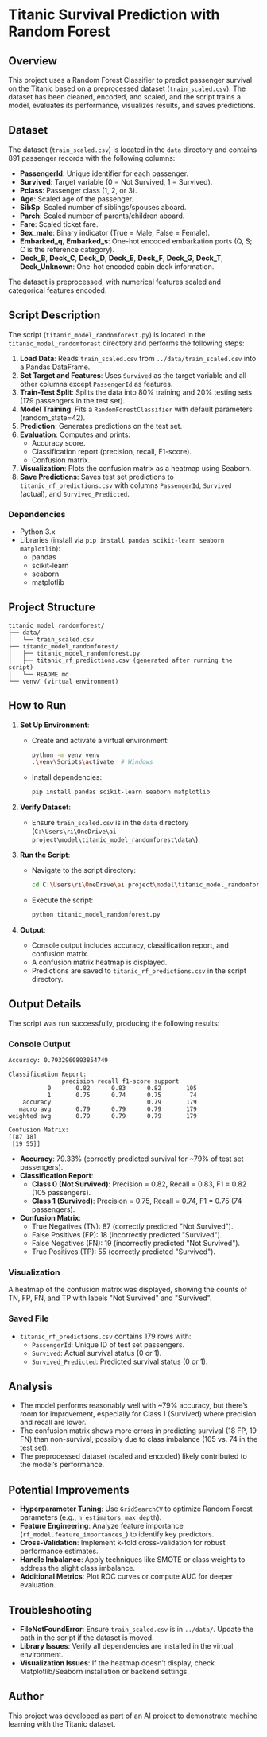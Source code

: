 # Titanic Survival Prediction with Random Forest

## Overview
This project uses a Random Forest Classifier to predict passenger survival on the Titanic based on a preprocessed dataset (`train_scaled.csv`). The dataset has been cleaned, encoded, and scaled, and the script trains a model, evaluates its performance, visualizes results, and saves predictions.

## Dataset
The dataset (`train_scaled.csv`) is located in the `data` directory and contains 891 passenger records with the following columns:
- **PassengerId**: Unique identifier for each passenger.
- **Survived**: Target variable (0 = Not Survived, 1 = Survived).
- **Pclass**: Passenger class (1, 2, or 3).
- **Age**: Scaled age of the passenger.
- **SibSp**: Scaled number of siblings/spouses aboard.
- **Parch**: Scaled number of parents/children aboard.
- **Fare**: Scaled ticket fare.
- **Sex_male**: Binary indicator (True = Male, False = Female).
- **Embarked_q**, **Embarked_s**: One-hot encoded embarkation ports (Q, S; C is the reference category).
- **Deck_B**, **Deck_C**, **Deck_D**, **Deck_E**, **Deck_F**, **Deck_G**, **Deck_T**, **Deck_Unknown**: One-hot encoded cabin deck information.

The dataset is preprocessed, with numerical features scaled and categorical features encoded.

## Script Description
The script (`titanic_model_randomforest.py`) is located in the `titanic_model_randomforest` directory and performs the following steps:
1. **Load Data**: Reads `train_scaled.csv` from `../data/train_scaled.csv` into a Pandas DataFrame.
2. **Set Target and Features**: Uses `Survived` as the target variable and all other columns except `PassengerId` as features.
3. **Train-Test Split**: Splits the data into 80% training and 20% testing sets (179 passengers in the test set).
4. **Model Training**: Fits a `RandomForestClassifier` with default parameters (random_state=42).
5. **Prediction**: Generates predictions on the test set.
6. **Evaluation**: Computes and prints:
   - Accuracy score.
   - Classification report (precision, recall, F1-score).
   - Confusion matrix.
7. **Visualization**: Plots the confusion matrix as a heatmap using Seaborn.
8. **Save Predictions**: Saves test set predictions to `titanic_rf_predictions.csv` with columns `PassengerId`, `Survived` (actual), and `Survived_Predicted`.

### Dependencies
- Python 3.x
- Libraries (install via `pip install pandas scikit-learn seaborn matplotlib`):
  - pandas
  - scikit-learn
  - seaborn
  - matplotlib

## Project Structure
```
titanic_model_randomforest/
├── data/
│   └── train_scaled.csv
├── titanic_model_randomforest/
│   ├── titanic_model_randomforest.py
│   ├── titanic_rf_predictions.csv (generated after running the script)
│   └── README.md
└── venv/ (virtual environment)
```

## How to Run
1. **Set Up Environment**:
   - Create and activate a virtual environment:
     ```bash
     python -m venv venv
     .\venv\Scripts\activate  # Windows
     ```
   - Install dependencies:
     ```bash
     pip install pandas scikit-learn seaborn matplotlib
     ```

2. **Verify Dataset**:
   - Ensure `train_scaled.csv` is in the `data` directory (`C:\Users\ri\OneDrive\ai project\model\titanic_model_randomforest\data\`).

3. **Run the Script**:
   - Navigate to the script directory:
     ```bash
     cd C:\Users\ri\OneDrive\ai project\model\titanic_model_randomforest\titanic_model_randomforest
     ```
   - Execute the script:
     ```bash
     python titanic_model_randomforest.py
     ```

4. **Output**:
   - Console output includes accuracy, classification report, and confusion matrix.
   - A confusion matrix heatmap is displayed.
   - Predictions are saved to `titanic_rf_predictions.csv` in the script directory.

## Output Details
The script was run successfully, producing the following results:

### Console Output
```
Accuracy: 0.7932960893854749

Classification Report:
               precision recall f1-score support
           0       0.82      0.83      0.82       105
           1       0.75      0.74      0.75        74
    accuracy                           0.79       179
   macro avg       0.79      0.79      0.79       179
weighted avg       0.79      0.79      0.79       179

Confusion Matrix:
[[87 18]
 [19 55]]
```

- **Accuracy**: 79.33% (correctly predicted survival for ~79% of test set passengers).
- **Classification Report**:
  - **Class 0 (Not Survived)**: Precision = 0.82, Recall = 0.83, F1 = 0.82 (105 passengers).
  - **Class 1 (Survived)**: Precision = 0.75, Recall = 0.74, F1 = 0.75 (74 passengers).
- **Confusion Matrix**:
  - True Negatives (TN): 87 (correctly predicted "Not Survived").
  - False Positives (FP): 18 (incorrectly predicted "Survived").
  - False Negatives (FN): 19 (incorrectly predicted "Not Survived").
  - True Positives (TP): 55 (correctly predicted "Survived").

### Visualization
A heatmap of the confusion matrix was displayed, showing the counts of TN, FP, FN, and TP with labels "Not Survived" and "Survived".

### Saved File
- `titanic_rf_predictions.csv` contains 179 rows with:
  - `PassengerId`: Unique ID of test set passengers.
  - `Survived`: Actual survival status (0 or 1).
  - `Survived_Predicted`: Predicted survival status (0 or 1).

## Analysis
- The model performs reasonably well with ~79% accuracy, but there’s room for improvement, especially for Class 1 (Survived) where precision and recall are lower.
- The confusion matrix shows more errors in predicting survival (18 FP, 19 FN) than non-survival, possibly due to class imbalance (105 vs. 74 in the test set).
- The preprocessed dataset (scaled and encoded) likely contributed to the model’s performance.

## Potential Improvements
- **Hyperparameter Tuning**: Use `GridSearchCV` to optimize Random Forest parameters (e.g., `n_estimators`, `max_depth`).
- **Feature Engineering**: Analyze feature importance (`rf_model.feature_importances_`) to identify key predictors.
- **Cross-Validation**: Implement k-fold cross-validation for robust performance estimates.
- **Handle Imbalance**: Apply techniques like SMOTE or class weights to address the slight class imbalance.
- **Additional Metrics**: Plot ROC curves or compute AUC for deeper evaluation.

## Troubleshooting
- **FileNotFoundError**: Ensure `train_scaled.csv` is in `../data/`. Update the path in the script if the dataset is moved.
- **Library Issues**: Verify all dependencies are installed in the virtual environment.
- **Visualization Issues**: If the heatmap doesn’t display, check Matplotlib/Seaborn installation or backend settings.

## Author
This project was developed as part of an AI project to demonstrate machine learning with the Titanic dataset.